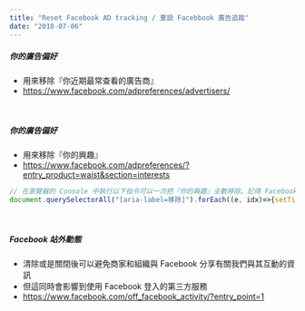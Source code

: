 ```yaml
---
title: "Reset Facebook AD tracking / 重設 Facebbook 廣告追蹤"
date: "2018-07-06"
---
```


##### 你的廣告偏好 
* 用來移除『你近期最常查看的廣告商』
* https://www.facebook.com/adpreferences/advertisers/

</br>


##### 你的廣告偏好 
* 用來移除『你的興趣』
* https://www.facebook.com/adpreferences/?entry_product=waist&section=interests

```js
// 在瀏覽器的 Console 中執行以下指令可以一次把『你的興趣』全數移除。記得 Facebook 要是使用繁體中文版
document.querySelectorAll("[aria-label=移除]").forEach((e, idx)=>{setTimeout(()=>e.click(), idx*1000)})
```

</br>

##### Facebook 站外動態
* 清除或是關閉後可以避免商家和組織與 Facebook 分享有關我們與其互動的資訊
* 但這同時會影響到使用 Facebook 登入的第三方服務
* https://www.facebook.com/off_facebook_activity/?entry_point=1

